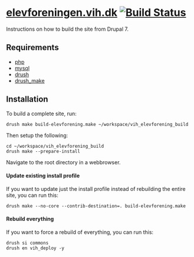 [elevforeningen.vih.dk](http://elevforeningen.vih.dk) [![Build Status](https://secure.travis-ci.org/vih-elevforening/elevforeningen-build.png?branch=7.x-2.x)](http://travis-ci.org/vih-elevforening/elevforeningen-build)
==

Instructions on how to build the site from Drupal 7.

Requirements
------------

* [php](http://php.net)
* [mysql](http://mysql.com)
* [drush](http://drupal.org/project/drush) 
* [drush_make](http://drupal.org/project/drush_make)

Installation
------------

To build a complete site, run:

    drush make build-elevforening.make ~/workspace/vih_elevforening_build
    
Then setup the following:

    cd ~/workspace/vih_elevforening_build
    drush make --prepare-install

Navigate to the root directory in a webbrowser.

#### Update existing install profile ####

If you want to update just the install profile instead of rebuilding the
entire site, you can run this:

    drush make --no-core --contrib-destination=. build-elevforening.make

#### Rebuild everything ####

If you want to force a rebuild of everything, you can run this:

    drush si commons
    drush en vih_deploy -y
